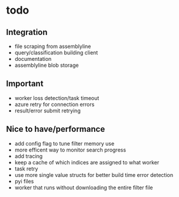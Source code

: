 

# todo

## Integration
- file scraping from assemblyline
- query/classification building client
- documentation
- assemblyline blob storage

## Important
- worker loss detection/task timeout
- azure retry for connection errors
- result/error submit retrying

## Nice to have/performance
- add config flag to tune filter memory use
- more efficent way to monitor search progress
- add tracing
- keep a cache of which indices are assigned to what worker
- task retry
- use more single value structs for better build time error detection
- pyi files
- worker that runs without downloading the entire filter file
